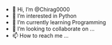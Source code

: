 - 👋 Hi, I’m @Chirag0000
- 👀 I’m interested in Python
- 🌱 I’m currently learning Programming
- 💞️ I’m looking to collaborate on ...
- 📫 How to reach me ...

<!---
Chirag0000/Chirag0000 is a ✨ special ✨ repository because its `README.md` (this file) appears on your GitHub profile.
You can click the Preview link to take a look at your changes.
--->
